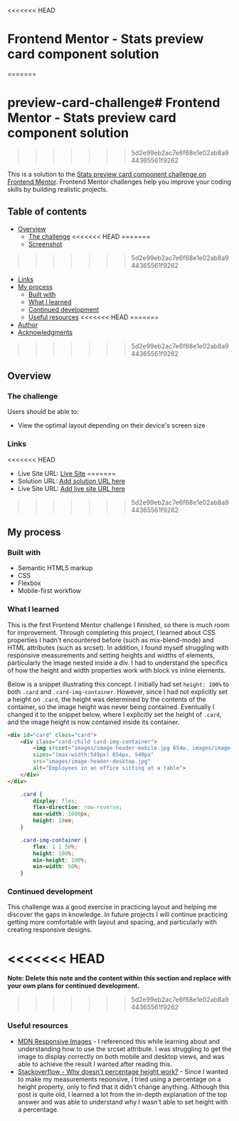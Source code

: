 <<<<<<< HEAD
# Frontend Mentor - Stats preview card component solution
=======
# preview-card-challenge# Frontend Mentor - Stats preview card component solution
>>>>>>> 5d2e99eb2ac7e6f68e1e02ab8a944365561f9262

This is a solution to the [Stats preview card component challenge on Frontend Mentor](https://www.frontendmentor.io/challenges/stats-preview-card-component-8JqbgoU62). Frontend Mentor challenges help you improve your coding skills by building realistic projects. 

## Table of contents

- [Overview](#overview)
  - [The challenge](#the-challenge)
<<<<<<< HEAD
=======
  - [Screenshot](#screenshot)
>>>>>>> 5d2e99eb2ac7e6f68e1e02ab8a944365561f9262
  - [Links](#links)
- [My process](#my-process)
  - [Built with](#built-with)
  - [What I learned](#what-i-learned)
  - [Continued development](#continued-development)
  - [Useful resources](#useful-resources)
<<<<<<< HEAD
=======
- [Author](#author)
- [Acknowledgments](#acknowledgments)
>>>>>>> 5d2e99eb2ac7e6f68e1e02ab8a944365561f9262

## Overview

### The challenge

Users should be able to:

- View the optimal layout depending on their device's screen size


### Links

<<<<<<< HEAD
- Live Site URL: [Live Site](https://your-live-site-url.com)
=======
- Solution URL: [Add solution URL here](https://your-solution-url.com)
- Live Site URL: [Add live site URL here](https://your-live-site-url.com)
>>>>>>> 5d2e99eb2ac7e6f68e1e02ab8a944365561f9262

## My process

### Built with

- Semantic HTML5 markup
- CSS
- Flexbox
- Mobile-first workflow

### What I learned


This is the first Frontend Mentor challenge I finished, so there is much room for improvement. Through completing this project, I learned about CSS properties I hadn't encountered before (such as mix-blend-mode) and HTML attributes (such as srcset). In addition, I found myself struggling with responsive measurements and setting heights and widths of elements, particularly the image nested inside a div. I had to understand the specifics of how the height and width properties work with block vs inline elements.

Below is a snippet illustrating this concept. I initially had set ```height: 100%``` to both ```.card``` and ```.card-img-container```. However, since I had not explicitly set a height on ```.card```, the height was determined by the contents of the container, so the image height was never being contained. Eventually I changed it to the snippet below, where I explicitly set the height of ```.card```, and the image height is now contained inside its container.

```html
<div id="card" class="card">
	<div class="card-child card-img-container">
		<img srcset="images/image-header-mobile.jpg 654w, images/image-header-desktop 540w"
		sizes="(max-width:549px) 654px, 540px" 
		src="images/image-header-desktop.jpg" 
		alt="Employees in an office sitting at a table">
	</div>
</div>
```
```css
	.card {
		display: flex;
		flex-direction: row-reverse;
		max-width: 1000px;
		height: 28em;
	}

	.card-img-container {
		flex: 1 1 50%;
		height: 100%;
		min-height: 100%;
		min-width: 50%;
	}
```

### Continued development

This challenge was a good exercise in practicing layout and helping me discover the gaps in knowledge. In future projects I will continue practicing getting more comfortable with layout and spacing, and particularly with creating responsive designs.

<<<<<<< HEAD
=======
**Note: Delete this note and the content within this section and replace with your own plans for continued development.**
>>>>>>> 5d2e99eb2ac7e6f68e1e02ab8a944365561f9262

### Useful resources

- [MDN Responsive Images](https://developer.mozilla.org/en-US/docs/Learn/HTML/Multimedia_and_embedding/Responsive_images) - I referenced this while learning about and understanding how to use the srcset attribute. I was struggling to get the image to display correctly on both mobile and desktop views, and was able to achieve the result I wanted after reading this.
- [Stackoverflow - Why doesn't percentage height work?](https://stackoverflow.com/questions/5657964/css-why-doesn-t-percentage-height-work) - Since I wanted to make my measurements reponsive, I tried using a percentage on a height property, only to find that it didn't change anything. Although this post is quite old, I learned a lot from the in-depth explanation of the top answer and was able to understand why I wasn't able to set height with a percentage.

